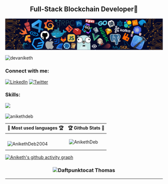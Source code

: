 <h2 align="center">Full-Stack Blockchain Developer🦀</h2>

  

<p align="center">
  <img src="https://raw.githubusercontent.com/KevinPatel04/KevinPatel04/master/header.png" alt="Aniketh Deb">
 </p>

<p align="left"> <img src="https://komarev.com/ghpvc/?username=devaniketh&label=Profile%20views&color=0e75b6&style=flat" alt="devaniketh" /> </p>


<h3 align="left">Connect with me:</h3>


 [![LinkedIn](https://img.shields.io/badge/LinkedIn-%230077B5.svg?logo=linkedin&logoColor=white)](https://linkedin.com/in/https://www.linkedin.com/in/aniketh-deb-/) [![Twitter](https://img.shields.io/badge/Twitter-%231DA1F2.svg?logo=Twitter&logoColor=white)](https://x.com/Aniketh_Deb) 
 
 <h3 align="left">Skills:</h3>


<img src="https://skillicons.dev/icons?i=react,nextjs,ts,solidity,docker," />

<p><img align="center" src="https://github-readme-streak-stats.herokuapp.com/?user=devaniketh&" alt="anikethdeb" /></p>






|🎯 Most used languages 🏆| 🏆 Github Stats 🔭|
|----------------------------------|----------------------------|
|<p><img align="left" src="https://github-readme-stats.vercel.app/api/top-langs?username=devaniketh&show_icons=true&locale=en&layout=compact" alt="AnikethDeb2004" /></p> | <p>&nbsp;<img align="center" src="https://github-readme-stats.vercel.app/api?username=devaniketh&show_icons=true&locale=en" alt="AnikethDeb" /></p> |

[![Aniketh's github activity graph](https://github-readme-activity-graph.vercel.app/graph?username=devaniketh&bg_color=000000&color=ffffff&line=9e4c98&point=2e2d2d&area=true&hide_border=true)](https://github.com/ashutosh00710/github-readme-activity-graph)


<h3 align="center">
  <img src="https://octodex.github.com/images/daftpunktocat-thomas.gif" alt="Daftpunktocat Thomas" width="30%" height="auto">
</h3>


---


